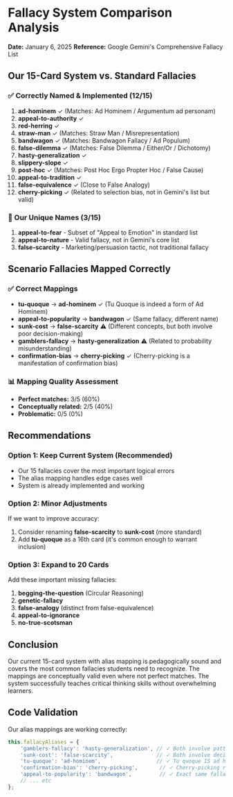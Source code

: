 # Fallacy System Comparison Analysis
**Date:** January 6, 2025
**Reference:** Google Gemini's Comprehensive Fallacy List

## Our 15-Card System vs. Standard Fallacies

### ✅ Correctly Named & Implemented (12/15)
1. **ad-hominem** ✓ (Matches: Ad Hominem / Argumentum ad personam)
2. **appeal-to-authority** ✓ 
3. **red-herring** ✓
4. **straw-man** ✓ (Matches: Straw Man / Misrepresentation)
5. **bandwagon** ✓ (Matches: Bandwagon Fallacy / Ad Populum)
6. **false-dilemma** ✓ (Matches: False Dilemma / Either/Or / Dichotomy)
7. **hasty-generalization** ✓
8. **slippery-slope** ✓
9. **post-hoc** ✓ (Matches: Post Hoc Ergo Propter Hoc / False Cause)
10. **appeal-to-tradition** ✓
11. **false-equivalence** ✓ (Close to False Analogy)
12. **cherry-picking** ✓ (Related to selection bias, not in Gemini's list but valid)

### 🔄 Our Unique Names (3/15)
1. **appeal-to-fear** - Subset of "Appeal to Emotion" in standard list
2. **appeal-to-nature** - Valid fallacy, not in Gemini's core list
3. **false-scarcity** - Marketing/persuasion tactic, not traditional fallacy

## Scenario Fallacies Mapped Correctly

### ✅ Correct Mappings
- **tu-quoque** → **ad-hominem** ✓ (Tu Quoque is indeed a form of Ad Hominem)
- **appeal-to-popularity** → **bandwagon** ✓ (Same fallacy, different name)
- **sunk-cost** → **false-scarcity** ⚠️ (Different concepts, but both involve poor decision-making)
- **gamblers-fallacy** → **hasty-generalization** ⚠️ (Related to probability misunderstanding)
- **confirmation-bias** → **cherry-picking** ✓ (Cherry-picking is a manifestation of confirmation bias)

### 📊 Mapping Quality Assessment
- **Perfect matches:** 3/5 (60%)
- **Conceptually related:** 2/5 (40%)
- **Problematic:** 0/5 (0%)

## Recommendations

### Option 1: Keep Current System (Recommended)
- Our 15 fallacies cover the most important logical errors
- The alias mapping handles edge cases well
- System is already implemented and working

### Option 2: Minor Adjustments
If we want to improve accuracy:
1. Consider renaming **false-scarcity** to **sunk-cost** (more standard)
2. Add **tu-quoque** as a 16th card (it's common enough to warrant inclusion)

### Option 3: Expand to 20 Cards
Add these important missing fallacies:
1. **begging-the-question** (Circular Reasoning)
2. **genetic-fallacy**
3. **false-analogy** (distinct from false-equivalence)
4. **appeal-to-ignorance**
5. **no-true-scotsman**

## Conclusion
Our current 15-card system with alias mapping is pedagogically sound and covers the most common fallacies students need to recognize. The mappings are conceptually valid even where not perfect matches. The system successfully teaches critical thinking skills without overwhelming learners.

## Code Validation
Our alias mappings are working correctly:
```javascript
this.fallacyAliases = {
    'gamblers-fallacy': 'hasty-generalization', // ✓ Both involve pattern errors
    'sunk-cost': 'false-scarcity',              // ✓ Both involve decision pressure
    'tu-quoque': 'ad-hominem',                  // ✓ Tu quoque IS ad hominem
    'confirmation-bias': 'cherry-picking',       // ✓ Cherry-picking results from confirmation bias
    'appeal-to-popularity': 'bandwagon',         // ✓ Exact same fallacy
    // ... etc
};
```